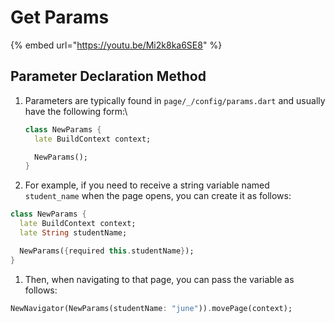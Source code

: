 # Get Params

{% embed url="https://youtu.be/Mi2k8ka6SE8" %}

## Parameter Declaration Method

1.  Parameters are typically found in `page/_/config/params.dart` and usually have the following form:\


    ```dart
    class NewParams {
      late BuildContext context;

      NewParams();
    }
    ```


2. For example, if you need to receive a string variable named `student_name` when the page opens, you can create it as follows:

```dart
class NewParams {
  late BuildContext context;
  late String studentName;

  NewParams({required this.studentName});
}

```

1. Then, when navigating to that page, you can pass the variable as follows:

```dart
NewNavigator(NewParams(studentName: "june")).movePage(context);
```
